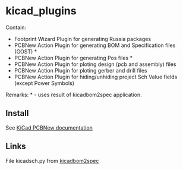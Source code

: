 # kicad_plugins
Contain:
- Footprint Wizard Plugin for generating Russia packages
- PCBNew Action Plugin for generating BOM and Specification files (GOST) *
- PCBNew Action Plugin for generating Pos files *
- PCBNew Action Plugin for ploting design (pcb and assembly) files
- PCBNew Action Plugin for ploting gerber and drill files
- PCBNew Action Plugin for hiding/unhiding project Sch Value fields (except Power Symbols)

Remarks: * - uses result of kicadbom2spec application.

## Install
See [KiCad PCBNew documentation](http://docs.kicad-pcb.org/stable/en/pcbnew.html#Footprint_Wizards)

## Links
File kicadsch.py from [kicadbom2spec](https://launchpad.net/kicadbom2spec)
